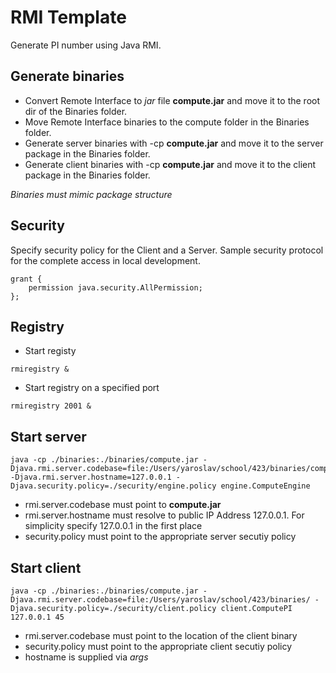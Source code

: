 # RMI Template
Generate PI number using Java RMI.

## Generate binaries
* Convert Remote Interface to _jar_ file **compute.jar** and move it to the root dir of the Binaries folder.
* Move Remote Interface binaries to the compute folder in the Binaries folder.
* Generate server binaries with -cp **compute.jar** and move it to the server package in the Binaries folder.
* Generate client binaries with -cp **compute.jar** and move it to the client package in the Binaries folder.

*Binaries must mimic package structure*

## Security
Specify security policy for the Client and a Server.
Sample security protocol for the complete access in local development.
```
grant {
    permission java.security.AllPermission;
};
```

## Registry
* Start registy
```
rmiregistry &
```

* Start registry on a specified port
```
rmiregistry 2001 &
```
## Start server
```
java -cp ./binaries:./binaries/compute.jar -Djava.rmi.server.codebase=file:/Users/yaroslav/school/423/binaries/compute.jar -Djava.rmi.server.hostname=127.0.0.1 -Djava.security.policy=./security/engine.policy engine.ComputeEngine
```
* rmi.server.codebase must point to **compute.jar**
* rmi.server.hostname must resolve to public IP Address 127.0.0.1. For simplicity specify 127.0.0.1 in the first place
* security.policy must point to the appropriate server secutiy policy

## Start client
```
java -cp ./binaries:./binaries/compute.jar -Djava.rmi.server.codebase=file:/Users/yaroslav/school/423/binaries/ -Djava.security.policy=./security/client.policy client.ComputePI 127.0.0.1 45
```
* rmi.server.codebase must point to the location of the client binary
* security.policy must point to the appropriate client secutiy policy
* hostname is supplied via _args_